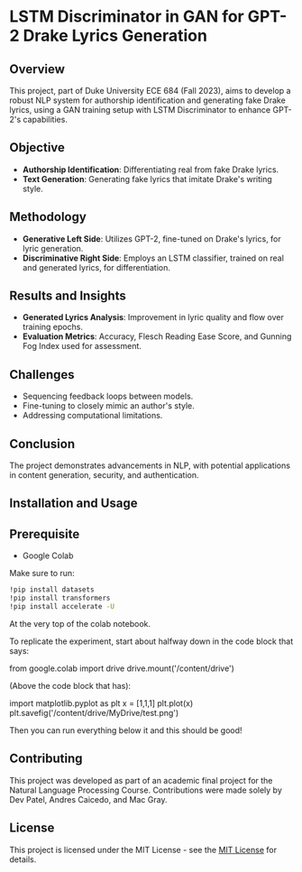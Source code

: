 # LSTM Discriminator in GAN for GPT-2 Drake Lyrics Generation

## Overview
This project, part of Duke University ECE 684 (Fall 2023), aims to develop a robust NLP system for authorship identification and generating fake Drake lyrics, using a GAN training setup with LSTM Discriminator to enhance GPT-2's capabilities.

## Objective
- **Authorship Identification**: Differentiating real from fake Drake lyrics.
- **Text Generation**: Generating fake lyrics that imitate Drake's writing style.

## Methodology
- **Generative Left Side**: Utilizes GPT-2, fine-tuned on Drake's lyrics, for lyric generation.
- **Discriminative Right Side**: Employs an LSTM classifier, trained on real and generated lyrics, for differentiation.

## Results and Insights
- **Generated Lyrics Analysis**: Improvement in lyric quality and flow over training epochs.
- **Evaluation Metrics**: Accuracy, Flesch Reading Ease Score, and Gunning Fog Index used for assessment.

## Challenges
- Sequencing feedback loops between models.
- Fine-tuning to closely mimic an author's style.
- Addressing computational limitations.

## Conclusion
The project demonstrates advancements in NLP, with potential applications in content generation, security, and authentication.

## Installation and Usage

## Prerequisite
- Google Colab
  
Make sure to run:
```sh
!pip install datasets
!pip install transformers
!pip install accelerate -U
```

At the very top of the colab notebook.

To replicate the experiment, start about halfway down in the code block that says:

from google.colab import drive
drive.mount('/content/drive')

(Above the code block that has):

import matplotlib.pyplot as plt
x = [1,1,1]
plt.plot(x)
plt.savefig('/content/drive/MyDrive/test.png')

Then you can run everything below it and this should be good!

## Contributing
This project was developed as part of an academic final project for the Natural Language Processing Course. Contributions were made solely by Dev Patel, Andres Caicedo, and Mac Gray.

## License
This project is licensed under the MIT License - see the [MIT License](https://opensource.org/licenses/MIT) for details.


